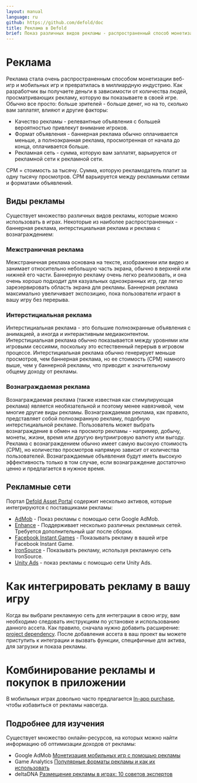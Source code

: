 ```yaml
---
layout: manual
language: ru
github: https://github.com/defold/doc
title: Реклама в Defold
brief: Показ различных видов рекламы - распространенный способ монетизации мобильных и веб игр. В этом руководстве показано несколько способов монетизации игры с помощью рекламы.
---
```


# Реклама

Реклама стала очень распространенным способом монетизации веб-игр и мобильных игр и превратилась в миллиардную индустрию. Как разработчик вы получаете деньги в зависимости от количества людей, просматривающих рекламу, которую вы показываете в своей игре. Обычно все просто: больше зрителей - больше денег, но на то, сколько вам заплатят, влияют и другие факторы:

* Качество рекламы - релевантные объявления с большей вероятностью привлекут внимание игроков.
* Формат объявления - баннерная реклама обычно оплачивается меньше, а полноэкранная реклама, просмотренная от начала до конца, оплачивается больше.
* Рекламная сеть - сумма, которую вам заплатят, варьируется от рекламной сети к рекламной сети.

<div class='sidenote' markdown='1'>
CPM = стоимость за тысячу. Сумма, которую рекламодатель платит за одну тысячу просмотров. CPM варьируется между рекламными сетями и форматами объявлений.
</div>

## Виды рекламы

Существует множество различных видов рекламы, которые можно использовать в играх. Некоторые из наиболее распространенных - баннерная реклама, интерстициальная реклама и реклама с вознаграждением:

### Межстраничная реклама

Межстраничная реклама основана на тексте, изображении или видео и занимает относительно небольшую часть экрана, обычно в верхней или нижней его части. Баннерную рекламу очень легко реализовать, и она очень хорошо подходит для казуальных одноэкранных игр, где легко зарезервировать область экрана для рекламы. Баннерная реклама максимально увеличивает экспозицию, пока пользователи играют в вашу игру без перерыва.

### Интерстициальная реклама

Интерстициальная реклама - это большие полноэкранные объявления с анимацией, а иногда и интерактивным медиаконтентом. Интерстициальная реклама обычно показывается между уровнями или игровыми сессиями, поскольку это естественный перерыв в игровом процессе. Интерстициальная реклама обычно генерирует меньше просмотров, чем баннерная реклама, но ее стоимость (CPM) намного выше, чем у баннерной рекламы, что приводит к значительному общему доходу от рекламы.

### Вознаграждаемая реклама

Вознаграждаемая реклама (также известная как стимулирующая реклама) является необязательной и поэтому менее навязчивой, чем многие другие виды рекламы. Вознаграждаемая реклама, как правило, представляет собой полноэкранную рекламу, подобную интерстициальной рекламе. Пользователь может выбрать вознаграждение в обмен на просмотр рекламы - например, добычу, монеты, жизни, время или другую внутриигровую валюту или выгоду. Реклама с вознаграждением обычно имеет самую высокую стоимость (CPM), но количество просмотров напрямую зависит от количества пользователей. Вознаграждаемые объявления будут иметь высокую эффективность только в том случае, если вознаграждение достаточно ценно и предлагается в нужное время.


## Рекламные сети

Портал [Defold Asset Portal](/tags/stars/ads/) содержит несколько активов, которые интегрируются с поставщиками рекламы:

* [AdMob](https://defold.com/assets/admob-defold/) - Показ рекламы с помощью сети Google AdMob.
* [Enhance](https://defold.com/assets/enhance/) - Поддерживает несколько различных рекламных сетей. Требуется дополнительный шаг после сборки.
* [Facebook Instant Games](https://defold.com/assets/facebookinstantgames/) - Показывать рекламу в вашей игре Facebook Instant Game.
* [IronSource](https://defold.com/assets/ironsource/) - Показывать рекламу, используя рекламную сеть IronSource.
* [Unity Ads](https://defold.com/assets/defvideoads/) - показ рекламы с помощью сети Unity Ads.


# Как интегрировать рекламу в вашу игру

Когда вы выбрали рекламную сеть для интеграции в свою игру, вам необходимо следовать инструкциям по установке и использованию данного ассета. Как правило, сначала нужно добавить расширение: [project dependency](/ru/manuals/libraries/#setting-up-library-dependencies). После добавления ассета в ваш проект вы можете приступить к интеграции и вызвать функции, специфичные для актива, для загрузки и показа рекламы.


# Комбинирование рекламы и покупок в приложении

В мобильных играх довольно часто предлагается [In-app purchase](/ru/manuals/iap), чтобы избавиться от рекламы навсегда.


## Подробнее для изучения

Существует множество онлайн-ресурсов, на которых можно найти информацию об оптимизации доходов от рекламы:

* Google AdMob [Монетизация мобильных игр с помощью рекламы](https://admob.google.com/home/resources/monetize-mobile-game-with-ads/)
* Game Analytics [Популярные форматы рекламы и как их использовать](https://gameanalytics.com/blog/popular-mobile-game-ad-formats.html)
* deltaDNA [Размещение рекламы в играх: 10 советов экспертов](https://deltadna.com/blog/ad-serving-in-games-10-tips/)
